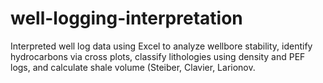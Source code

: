 # well-logging-interpretation
Interpreted well log data using Excel to analyze wellbore stability, identify hydrocarbons via cross plots, classify lithologies using density and PEF logs, and calculate shale volume (Steiber, Clavier, Larionov.
